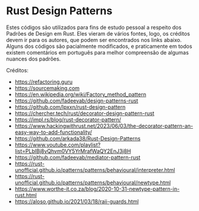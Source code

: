 
# Rust Design Patterns

Estes códigos são utilizados para fins de estudo pessoal a respeito dos Padrões de Design em Rust. Eles vieram de vários fontes, logo, os créditos devem ir para os autores, que podem ser encontrados nos links abaixo. Alguns dos códigos são pacialmente modificados, e praticamente em todos existem comentários em português para melhor compreensão de algumas nuances dos padrões.

Créditos:

- https://refactoring.guru
- https://sourcemaking.com
- https://en.wikipedia.org/wiki/Factory_method_pattern
- https://github.com/fadeevab/design-patterns-rust
- https://github.com/lpxxn/rust-design-pattern
- https://chercher.tech/rust/decorator-design-pattern-rust
- https://impl.rs/blog/rust-decorator-pattern/
- https://www.hackingwithrust.net/2023/06/03/the-decorator-pattern-an-easy-way-to-add-functionality/
- https://github.com/arkada38/Rust-Design-Patterns
- https://www.youtube.com/playlist?list=PLbIBj8vQhvm0VY5YrMrafWaQY2EnJ3j8H
- https://github.com/fadeevab/mediator-pattern-rust
- https://rust-unofficial.github.io/patterns/patterns/behavioural/interpreter.html
- https://rust-unofficial.github.io/patterns/patterns/behavioural/newtype.html
- https://www.worthe-it.co.za/blog/2020-10-31-newtype-pattern-in-rust.html
- https://aloso.github.io/2021/03/18/raii-guards.html


